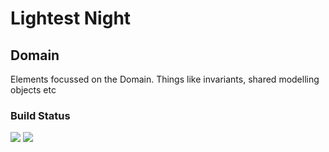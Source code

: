 # Lightest Night
## Domain

Elements focussed on the Domain. Things like invariants, shared modelling objects etc

### Build Status
![](https://github.com/lightest-night/system.domain/workflows/CI/badge.svg)
![](https://github.com/lightest-night/system.domain/workflows/Release/badge.svg)
